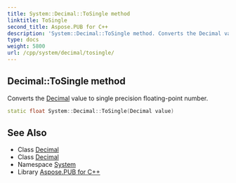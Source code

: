 ```yaml
---
title: System::Decimal::ToSingle method
linktitle: ToSingle
second_title: Aspose.PUB for C++
description: 'System::Decimal::ToSingle method. Converts the Decimal value to single precision floating-point number in C++.'
type: docs
weight: 5800
url: /cpp/system/decimal/tosingle/
---
```

## Decimal::ToSingle method


Converts the [Decimal](../) value to single precision floating-point number.

```cpp
static float System::Decimal::ToSingle(Decimal value)
```

## See Also

* Class [Decimal](../)
* Class [Decimal](../)
* Namespace [System](../../)
* Library [Aspose.PUB for C++](../../../)
